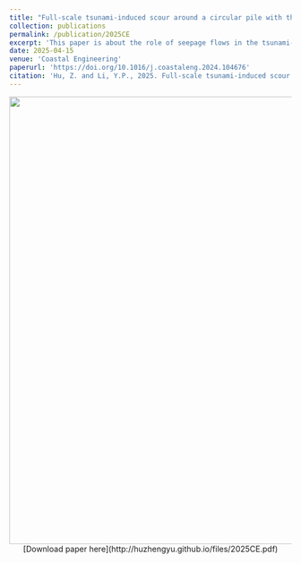 ```yaml
---
title: "Full-scale tsunami-induced scour around a circular pile with three-dimensional seepage"
collection: publications
permalink: /publication/2025CE
excerpt: 'This paper is about the role of seepage flows in the tsunami-induced scour.'
date: 2025-04-15
venue: 'Coastal Engineering'
paperurl: 'https://doi.org/10.1016/j.coastaleng.2024.104676'
citation: 'Hu, Z. and Li, Y.P., 2025. Full-scale tsunami-induced scour around a circular pile with three-dimensional seepage. <i>Coast. Eng.</i>, 197: 104676.'
---
```

<div align=center><img src="http://huzhengyu.github.io/images/2025CE.jpg" width = 800></div>

<div align=center>[Download paper here](http://huzhengyu.github.io/files/2025CE.pdf)</div>